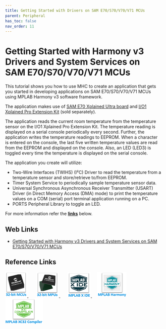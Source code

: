 ```yaml
---
title: Getting Started with Drivers on SAM E70/S70/V70/V71 MCUs
parent: Peripheral
has_toc: false
nav_order: 11
---
```


# Getting Started with Harmony v3 Drivers and System Services on SAM E70/S70/V70/V71 MCUs

This tutorial shows you how to use MHC to create an application that gets you started in developing applications on SAM E70/S70/V70/V71 MCUs using MPLAB Harmony v3 software framework.

The application makes use of <a href="https://www.microchip.com/Developmenttools/ProductDetails/DM320113" target="_blank">SAM E70 Xplained Ultra board</a> and <a href="https://www.microchip.com/Developmenttools/ProductDetails/ATIO1-XPRO" target="_blank">I/O1 Xplained Pro Extension Kit</a> (sold separately).

The application reads the current room temperature from the temperature sensor on the I/O1 Xplained Pro Extension Kit. The temperature reading is displayed on a serial console periodically every second. Further, the application writes the temperature readings to EEPROM. When a character is entered on the console, the last five written temperature values are read from the EEPROM and displayed on the console. Also, an LED (LED3) is toggled every time the temperature is displayed on the serial console.

The application you create will utilize:

- Two-Wire Interfaces (TWIHS) (I²C) Driver to read the temperature from a temperature sensor and store/retrieve to/from EEPROM.
- Timer System Service to periodically sample temperature sensor data.
- Universal Synchronous Asynchronous Receiver Transmitter (USART) Driver (in Direct Memory Access (DMA) mode) to print the temperature values on a COM (serial) port terminal application running on a PC.
- PORTS Peripheral Library to toggle an LED.

For more information refer the **[links](#Web-Links)** below.

## <a id="Web-Links"> </a>
## Web Links

- <a href="https://microchipdeveloper.com/harmony3:same70-getting-started-training-module-drivers" target="_blank">Getting Started with Harmony v3 Drivers and System Services on SAM E70/S70/V70/V71 MCUs</a>


## Reference Links
[<a href="https://www.microchip.com/design-centers/32-bit" target="_blank"> <img src="../../r_images/32_bit_mcus.png"> </a>]()  &nbsp; &nbsp; &nbsp; [<a href="https://www.microchip.com/design-centers/32-bit-mpus" target="_blank"> <img src="../../r_images/32_bit_mpus.png"> </a>]()  &nbsp; &nbsp; &nbsp; [<a href="https://www.microchip.com/mplab/mplab-x-ide" target="_blank"> <img src="../../r_images/mplab_x_ide.png"> </a>]()  &nbsp; &nbsp; [<a href="https://www.microchip.com/mplab/mplab-harmony" target="_blank"> <img src="../../r_images/mplab_harmony.png"> </a>]() [<a href="https://www.microchip.com/mplab/compilers" target="_blank"> <img src="../../r_images/mplab_compiler.png"> </a>]() 
